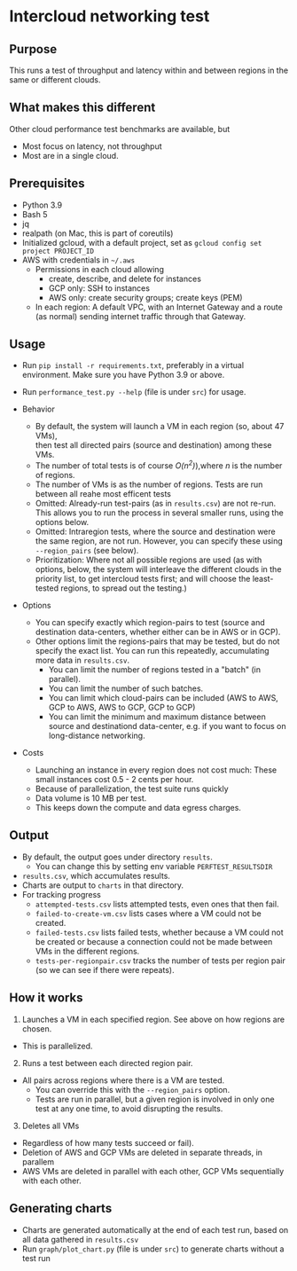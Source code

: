# Intercloud networking test

## Purpose

This runs a test of throughput and latency within and between regions in the same or different clouds.

## What makes this different

Other cloud performance test benchmarks are available, but
* Most focus on latency, not throughput
* Most are in a single cloud.

## Prerequisites

* Python 3.9
* Bash 5
* jq
* realpath (on Mac, this is part of coreutils)
* Initialized gcloud, with a default project, set as `gcloud config set project PROJECT_ID`
* AWS with credentials in `~/.aws`
    * Permissions in each cloud allowing
        * create, describe, and delete for instances
        * GCP only: SSH to instances
        * AWS only: create security groups; create keys (PEM)
    * In each region: A default VPC, with an Internet Gateway and a route (as normal) sending internet traffic through
      that Gateway.

## Usage

* Run `pip install -r requirements.txt`, preferably in a virtual environment. Make sure you have Python 3.9 or above.
* Run `performance_test.py --help` (file is under `src`) for usage.
* Behavior
    * By default, the system will launch a VM in each region (so, about 47 VMs),  
      then test all directed pairs (source and destination) among these VMs.
    * The number of total tests is of course _O(n<sup>2</sup>)_),where _n_ is the number of regions.
    * The number of VMs is as the number of regions. Tests are run between all reahe most efficent tests
    * Omitted: Already-run test-pairs (as in `results.csv`) are not re-run. This allows you to run the process
    in several smaller runs, using the options below.
    * Omitted: Intraregion tests, where the source and destination were the same region, are not run. 
    However, you can specify
    these using `--region_pairs` (see below).
    * Prioritization: Where not all possible regions are used (as with options, below, the system will
    interleave the different clouds in the priority list, to get intercloud tests first; and will
    choose the least-tested regions, to spread out the testing.)

* Options
    * You can specify exactly which region-pairs to test (source and destination data-centers, whether either can be in
      AWS or in GCP).
    * Other options limit the regions-pairs that may be tested, but do not specify the exact list. You can run this
      repeatedly, accumulating more data in `results.csv`.
        * You can limit the number of regions tested in a "batch"  (in parallel).
        * You can limit the number of such batches.
        * You can limit which cloud-pairs can be included (AWS to AWS, GCP to AWS, AWS to GCP, GCP to GCP)
        * You can limit the minimum and maximum distance between source and destinationd data-center, e.g. if you want
          to focus on long-distance networking.

* Costs
    * Launching an instance in every region does not cost much: These small
    instances cost 0.5 - 2 cents per hour. 
    * Because of parallelization, the test suite runs quickly
    * Data volume is  10 MB per test. 
    * This keeps down the compute and data egress charges.

## Output

* By default, the output goes under directory `results`.
    * You can change this by setting env variable `PERFTEST_RESULTSDIR`
* `results.csv`, which accumulates results.
* Charts are output to `charts` in that directory.
* For tracking progress
    * `attempted-tests.csv` lists attempted tests, even ones that then fail.
    * `failed-to-create-vm.csv` lists cases where a VM could not be created.
    * `failed-tests.csv` lists failed tests, whether because a VM could not be created or because a connection could not
      be made between VMs in the different regions.
    * `tests-per-regionpair.csv` tracks the number of tests per region pair (so we can see if there were repeats).


## How it works

1. Launches a VM in each specified region. See above on how regions are chosen.
  * This is parallelized.
2. Runs a test between each directed region pair. 
  * All pairs across regions where there is a VM are tested.
    * You can override this with the `--region_pairs` option.
    * Tests are run in parallel, but  a given region is involved in only
    one test at any one time, to avoid disrupting the results.  
3. Deletes all VMs 
  * Regardless of how many tests succeed or fail).
  * Deletion of AWS and GCP VMs are deleted in separate threads, in parallem
  * AWS VMs are deleted in parallel with each other, GCP VMs sequentially with each other. 

## Generating charts

* Charts are generated automatically at the end of each test run, based on all data gathered in `results.csv`
* Run `graph/plot_chart.py` (file is under `src`) to generate charts without a test run

